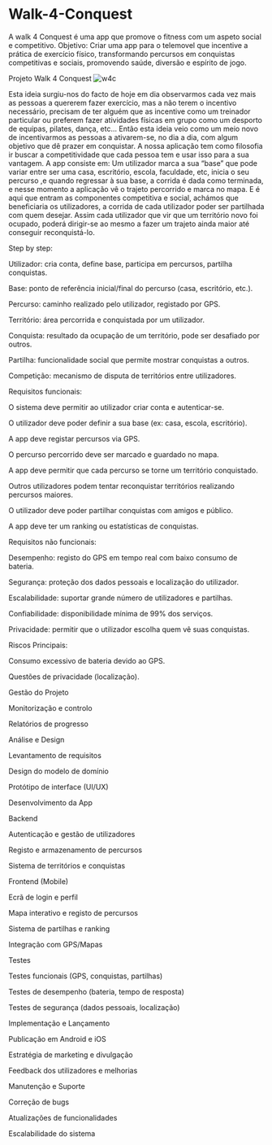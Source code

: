 # Walk-4-Conquest
A walk 4 Conquest é uma app que promove o fitness com um aspeto social e competitivo. 
Objetivo: Criar uma app para o telemovel que incentive a prática de exercício físico, transformando percursos em conquistas competitivas e sociais, promovendo saúde, diversão e espírito de jogo.

Projeto Walk 4 Conquest ![w4c](https://github.com/user-attachments/assets/6c5d64f2-9f57-42f7-be96-1212aec46d42)


Esta ideia surgiu-nos do facto de hoje em dia observarmos cada vez mais as pessoas a quererem fazer exercício, mas a não terem o incentivo necessário, precisam de ter alguém que as incentive como um treinador particular ou preferem fazer atividades físicas em grupo como um desporto de equipas, pilates, dança, etc...
 Então esta ideia veio como um meio novo de incentivarmos as pessoas a ativarem-se, no dia a dia, com algum objetivo que dê prazer em conquistar.
A nossa aplicação tem como filosofia ir buscar a competitividade que cada pessoa tem e usar isso para a sua vantagem. 
A app consiste em:
Um utilizador marca a sua “base” que pode variar entre ser uma casa, escritório, escola, faculdade, etc, inicia o seu percurso ,e quando regressar à sua base, a corrida é dada como terminada, e nesse momento a aplicação vê o trajeto percorrido e marca no mapa.
 E é aqui que entram as componentes competitiva e social, achámos que beneficiaria os utilizadores, a corrida de cada utilizador poder ser partilhada com quem desejar. Assim cada utilizador que vir que um território novo foi ocupado, poderá dirigir-se ao mesmo a fazer um trajeto ainda maior até conseguir reconquistá-lo.



Step by step:

Utilizador: cria conta, define base, participa em percursos, partilha conquistas.

Base: ponto de referência inicial/final do percurso (casa, escritório, etc.).

Percurso: caminho realizado pelo utilizador, registado por GPS.

Território: área percorrida e conquistada por um utilizador.

Conquista: resultado da ocupação de um território, pode ser desafiado por outros.

Partilha: funcionalidade social que permite mostrar conquistas a outros.

Competição: mecanismo de disputa de territórios entre utilizadores.



Requisitos funcionais: 

O sistema deve permitir ao utilizador criar conta e autenticar-se.

O utilizador deve poder definir a sua base (ex: casa, escola, escritório).

A app deve registar percursos via GPS.

O percurso percorrido deve ser marcado e guardado no mapa.

A app deve permitir que cada percurso se torne um território conquistado.

Outros utilizadores podem tentar reconquistar territórios realizando percursos maiores.

O utilizador deve poder partilhar conquistas com amigos e público.

A app deve ter um ranking ou estatísticas de conquistas.




Requisitos não funcionais:

Desempenho: registo do GPS em tempo real com baixo consumo de bateria.

Segurança: proteção dos dados pessoais e localização do utilizador.

Escalabilidade: suportar grande número de utilizadores e partilhas.

Confiabilidade: disponibilidade mínima de 99% dos serviços.

Privacidade: permitir que o utilizador escolha quem vê suas conquistas.

Riscos Principais:

Consumo excessivo de bateria devido ao GPS.

Questões de privacidade (localização).




Gestão do Projeto

Monitorização e controlo

Relatórios de progresso

Análise e Design

Levantamento de requisitos

Design do modelo de domínio

Protótipo de interface (UI/UX)

Desenvolvimento da App

Backend

Autenticação e gestão de utilizadores

Registo e armazenamento de percursos

Sistema de territórios e conquistas

Frontend (Mobile)

Ecrã de login e perfil

Mapa interativo e registo de percursos

Sistema de partilhas e ranking

Integração com GPS/Mapas

Testes

Testes funcionais (GPS, conquistas, partilhas)

Testes de desempenho (bateria, tempo de resposta)

Testes de segurança (dados pessoais, localização)

Implementação e Lançamento

Publicação em Android e iOS

Estratégia de marketing e divulgação

Feedback dos utilizadores e melhorias

Manutenção e Suporte

Correção de bugs

Atualizações de funcionalidades

Escalabilidade do sistema



 

